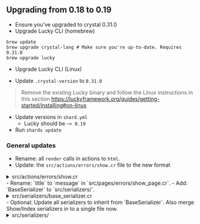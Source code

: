 ## Upgrading from 0.18 to 0.19

- Ensure you've upgraded to crystal 0.31.0
- Upgrade Lucky CLI (homebrew)

```
brew update
brew upgrade crystal-lang # Make sure you're up-to-date. Requires 0.31.0
brew upgrade lucky
```

- Upgrade Lucky CLI (Linux)

- Update `.crystal-version` to `0.31.0`

> Remove the existing Lucky binary and follow the Linux
> instructions in this section
> https://luckyframework.org/guides/getting-started/installing#on-linux

- Update versions in `shard.yml`
  - Lucky should be `~> 0.19`
- Run `shards update`

### General updates

- Rename: all `render` calls in actions to `html`.
- Update: the `src/actions/errors/show.cr` file to the new format
<details>
  <summary>src/actions/errors/show.cr</summary>

  ```crystal
  class Errors::Show < Lucky::ErrorAction
    DEFAULT_MESSAGE = "Something went wrong."
    default_format :html
    dont_report [Lucky::RouteNotFoundError]

    def render(error : Lucky::RouteNotFoundError)
      if html?
        error_html "Sorry, we couldn't find that page.", status: 404
      else
        error_json "Not found", status: 404
      end
    end

    # When the request is JSON and an InvalidOperationError is raised, show a
    # helpful error with the param that is invalid, and what was wrong with it.
    def render(error : Avram::InvalidOperationError)
      if html?
        error_html DEFAULT_MESSAGE, status: 500
      else
        error_json \
          message: error.renderable_message,
          details: error.renderable_details,
          param: error.invalid_attribute_name,
          status: 400
      end
    end

    # Always keep this below other 'render' methods or it may override your
    # custom 'render' methods.
    def render(error : Lucky::RenderableError)
      if html?
        error_html DEFAULT_MESSAGE, status: error.renderable_status
      else
        error_json error.renderable_message, status: error.renderable_status
      end
    end

    # If none of the 'render' methods return a response for the raised Exception,
    # Lucky will use this method.
    def default_render(error : Exception) : Lucky::Response
      if html?
        error_html DEFAULT_MESSAGE, status: 500
      else
        error_json DEFAULT_MESSAGE, status: 500
      end
    end

    private def error_html(message : String, status : Int)
      context.response.status_code = status
      html Errors::ShowPage, message: message, status: status
    end

    private def error_json(message : String, status : Int, details = nil, param = nil)
      json ErrorSerializer.new(message: message, details: details, param: param), status: status
    end

    private def report(error : Exception)
      # Send to Rollbar, send an email, etc.
    end
  end
  ```
</details>
- Rename: `title` to `message` in `src/pages/errors/show_page.cr`.
- Add: `BaseSerializer` to `src/serializers/`.
<details>
  <summary>src/serializers/base_serializer.cr</summary>

  ```crystal
  abstract class BaseSerializer < Lucky::Serializer
    def self.for_collection(collection : Enumerable, *args, **named_args)
      collection.map do |object|
        new(object, *args, **named_args)
      end
    end
  end
  ```
</details>
- Optional: Update all serializers to inherit from `BaseSerializer`. Also merge Show/Index serializers in to a single file now.
<details>
  <summary>src/serializers/</summary>
  ```crystal
  # Merge these two classes
  class Users::IndexSerializer < Lucky::Serializer
  end

  class Users::ShowSerializers < Lucky::Serializer
  end

  # in to this class
  class UserSerializer < BaseSerializer
    # Same contents as Users::ShowSerializer
    # Calls to Users::IndexSerializer now become
    # UserSerializer.for_collection(users)
  end
  ```
</details>
- Rename: `Errors::ShowSerializer` to `ErrorSerializer`
- Update: `ErrorSerializer` to inherit from the new `BaseSerializer`
- Update: `ErrorSerializer` contents with
```crystal
class ErrorSerializer < BaseSerializer
  def initialize(
    @message : String,
    @details : String? = nil,
    @param : String? = nil # If there was a problem with a specific param
  )
  end

  def render
    {message: @message, param: @param, details: @details}
  end
end
```
- Add: `Avram::SchemaEnforcer.ensure_correct_column_mappings!` to `src/start_server.cr` below `Avram::Migrator::Runner.new.ensure_migrated!`.
- Update: any mention to renamed errors in [this commit](https://github.com/luckyframework/lucky/pull/911/files#diff-02d01a64649367eb50f82f303c2d07e2R248).

## Upgrading from 0.17 to 0.18

- Upgrade to crystal 0.31.0

No updates to Lucky itself are required. There may be Crystal 0.31.0 related changes you may need to make.


## Upgrading from 0.16 to 0.17

- Ensure you've upgraded to crystal 0.30.1
- Upgrade Lucky CLI (homebrew)

```
brew update
brew upgrade crystal-lang # Make sure you're up-to-date. Requires 0.30.1
brew upgrade lucky
```

- Upgrade Lucky CLI (Linux)

- Update `.crystal-version` to `0.30.1`

> Remove the existing Lucky binary and follow the Linux
> instructions in this section
> https://luckyframework.org/guides/getting-started/installing#on-linux

- Update versions in `shard.yml`
  - Lucky should be `~> 0.17`
- Run `shards update`

### Example upgrade

If you're not sure about an upgrade step, or simply want to look at an example, see the [lucky_bits upgrade](https://github.com/edwardloveall/lucky_bits/commit/47473a19084f1781062ce3767e3fbcf527c11e4d).

### General updates
- Rename: Action rendering method `text` to `plain_text`.
- Update: use of `number_to_currency` now returns a String instead of writing to the view directly.
- Delete: `config/static_file_handler.cr`. The `Lucky::StaticFileHandler` no longer has config settings.
- Add: a new `Lucky::LogHandler` configure to the bottom of `config/logger.cr`.
- Update: `Avram::Repo.configure` to `Avram.configure` in `config/logger.cr`.
<details>
  <summary>config/logger.cr</summary>

  ```crystal
  require "file_utils"

  logger =
    if Lucky::Env.test?
      # Logs to `tmp/test.log` so you can see what's happening without having
      # a bunch of log output in your specs results.
      FileUtils.mkdir_p("tmp")
      Dexter::Logger.new(
        io: File.new("tmp/test.log", mode: "w"),
        level: Logger::Severity::DEBUG,
        log_formatter: Lucky::PrettyLogFormatter
      )
    elsif Lucky::Env.production?
      # This sets the log formatter to JSON so you can parse the logs with
      # services like Logentries or Logstash.
      #
      # If you want logs like in develpoment use `Lucky::PrettyLogFormatter`.
      Dexter::Logger.new(
        io: STDOUT,
        level: Logger::Severity::INFO,
        log_formatter: Dexter::Formatters::JsonLogFormatter
      )
    else
      # For development, log everything to STDOUT with the pretty formatter.
      Dexter::Logger.new(
        io: STDOUT,
        level: Logger::Severity::DEBUG,
        log_formatter: Lucky::PrettyLogFormatter
      )
    end

  Lucky.configure do |settings|
    settings.logger = logger
  end

  Lucky::LogHandler.configure do |settings|
    # Skip logging static assets in development
    if Lucky::Env.development?
      settings.skip_if = ->(context : HTTP::Server::Context) {
        context.request.method.downcase == "get" &&
        context.request.resource.starts_with?(/\/css\/|\/js\/|\/assets\//)
      }
    end
  end

  Avram.configure do |settings|
    settings.logger = logger
  end
  ```
</details>

- Update: `script/setup` to include the new postgres checks.

```diff
# This must go *after* the 'shards install' step
+ printf "\n▸ Checking that postgres is installed\n"
+ check_postgres | indent
+ printf "✔ Done\n" | indent

+ printf "\n▸ Verifying postgres connection\n"
+ lucky db.verify_connection | indent

printf "\n▸ Setting up the database\n"
lucky db.create | indent
```

### Database updates
- Add: a new `AppDatabase` class in `src/app_database.cr` that inherits from `Avram::Database`.

```crystal
class AppDatabase < Avram::Database
end
```

- Add: `require "./app_database"` to `src/app.cr` right below the `require "./shards"`.
- Rename: `Avram::Repo.configure` to `AppDatabase.configure` in `config/database.cr`.
- Add: `Avram.configure` block.
<details>
  <summary>config/database.cr</summary>

  ```crystal
  database_name = "..."

  AppDatabase.configure do |settings|
    if Lucky::Env.production?
      settings.url = ENV.fetch("DATABASE_URL")
    else
      settings.url = ENV["DATABASE_URL"]? || Avram::PostgresURL.build(
        database: database_name,
        hostname: ENV["DB_HOST"]? || "localhost",
        # Some common usernames are "postgres", "root", or your system username (run 'whoami')
        username: ENV["DB_USERNAME"]? || "postgres",
        # Some Postgres installations require no password. Use "" if that is the case.
        password: ENV["DB_PASSWORD"]? || "postgres"
      )
    end
  end

  Avram.configure do |settings|
    settings.database_to_migrate = AppDatabase

    # this is moved from your old `Avram::Repo.configure` block.
    settings.lazy_load_enabled = Lucky::Env.production?
  end
  ```
</details>

- Move: the `settings.lazy_load_enabled` from `AppDatabase.configure` to `Avram.configure` block.
- Add: a `database` class method to `src/models/base_model.cr` that returns `AppDatabase`.
```crystal
abstract class BaseModel < Avram::Model
  def self.database : Avram::Database.class
    AppDatabase
  end
end
```
- Update: `Avram::Repo` to `AppDatabase` in `spec/setup/clean_database.cr`.
- Avram no longer automatically adds a timestamp and primary key to migrations.
  Add a primary key and timestamps to your old migrations.

  > Also note that the syntax for a UUID has changed. You use
  > `primary_key id : UUID` instead of an option on 'create'

  ```crystal
  def migrate
    create :users do
      # Add these to your 'create' statements in your migrations
      primary_key id : Int64 # Or 'UUID' if using UUID
      add_timestamps
    end
  end
  ```

- Note: Avram now defaults primary keys to `Int64` instead of `Int32`. You
can use the `change_type` macro to migrate your **primary keys and foreign keys**
to `Int64` if you need. Run `lucky gen.migration UpdatePrimaryKeyTypes`.
```crystal
class UpdatePrimaryKeyTypesV20190723233131 < Avram::Migrator::Migration::V1
  def migrate
    alter table_for(User) do
      change_type id : Int64
    end
    alter table_for(Post) do
      change_type id : Int64
      change_type user_id : Int64
    end
  end
end
```
- Update: models now default the primary key to `Int64`. This can be
overriden if your tables uses a different column type for your primary keys,
such as Int32 or UUID

```crystal
abstract class BaseModel < Avram::Model
  macro default_columns
    primary_key id : UUID
    timestamps
  end
end
```

This also means that any model that uses `UUID` for a primary key can remove the `primary_key_type` option

```crystal
class User < BaseModel
  # 0.16 and earlier
  table :users, primary_key_type: :uuid do
    column email : String
  end

  # Now with 0.17 it will use the 'default_columns' from the 'BaseModel'
  table :users do
    column email : String
  end
end
```

### Updating queries
- Rename: `Query.new.destroy_all` to `Query.truncate`. (e.g. `UserQuery.new.destroy_all` => `UserQuery.truncate`)
- Rename: all association query methods from the association name to `where_{association_name}`. (e.g. `UserQuery.new.posts` => `UserQuery.new.where_posts`)
- Update: all association query methods no longer take a block. Pass the query in as an argument. (e.g. `UserQuery.new.posts { |post_query| }` => `UserQuery.new.where_posts(PostQuery.new)`)
- Update: `where_{association_name}` methods no longer need to be preceeded by a `join_{assoc}`, unless you need a custom join (i.e. `left_join_{assoc}`). If you use a custom join, you will need to add the `auto_inner_join: false` option to your `where_{assoc}` method.

### Moving forms to operations
- Rename: the `src/forms` directory to `src/operations`.
- Update: `require "./forms/mixins/**"` and `require "./forms/**"` to `require "./operations/mixins/**"` and `require "./operations/**"` respectively in `src/app.cr`
- Rename: `BaseForm` to `SaveOperation` in `src/operations`. (e.g. `User::BaseForm` => `User::SaveOperation`)
- Rename: `fillable` to `permit_columns`
- Rename: form class names to new naming convention. (e.g. `class UserForm < User::SaveOperation` => `class SaveUser < User::SaveOperation`). This step is optional, but still recommended to avoid future confusion.
- Rename: `Avram::VirtualForm` to `Avram::Operation`.
- Rename: virtual form class names to new naming convention VerbNoun. (e.g. `class SignInForm < Avram::Operation` => `class SignInUser < Avram::Operation`).
- Rename: `virtual` to `attribute`.
- Update: all `SaveOperation` classes to call `before_save prepare`. The `prepare` method is no longer called by default, which allows you to rename this method as well.
- Update: `FillableField` to `PermittedAttribute` in `src/components/shared/`. Check `field.cr` and `field_errors.cr`.
- Update: all authentic classes and modules to use new operation setup. This may require renaming some files to fit the `VerbNoun` `verb_noun.cr` convention.
<details>
  <summary>Files in src/operations/</summary>

  ```diff
  # src/operations/mixins/password_validations.cr
  module PasswordValidations
  +  macro included
  +    before_save run_password_validations
  +  end
    #...
  end


  # src/operations/request_password_reset.cr
  - class RequestPasswordReset < Avram::VirtualForm
  + class RequestPasswordReset < Avram::Operation
    #...
  end


  # src/operations/reset_password.cr
  - def prepare
  -   run_password_validations
  + before do
      Authentic.copy_and_encrypt password, to: encrypted_password


  # src/operations/sign_in_user.cr
  - class SignInUser < Avram::VirtualOperation
  + class SignInUser < Avram::Operation


  # src/operations/sign_up_user.cr
  - def prepare
  + before_save do
      validate_uniqueness_of email
  -   run_password_validations
  ```
</details>

- Update `sign_in_user.cr` to match [the new template](https://github.com/luckyframework/lucky_cli/blob/c45e1860751bba25a16120402f93e7537c0be5b5/src/base_authentication_app_skeleton/src/operations/sign_in_user.cr).
- Rename the `FindAuthenticatable` mixin to `UserFromEmail`, again the Lucky CLI [template](https://github.com/luckyframework/lucky_cli/blob/c45e1860751bba25a16120402f93e7537c0be5b5/src/base_authentication_app_skeleton/src/operations/mixins/user_from_email.cr) is a helpful guide.

## Upgrading from 0.15 to 0.16

- Upgrade to crystal 0.30.0

No updates to Lucky itself are required. There may be Crystal 0.30.0 related changes you may need to make.

## Upgrading from 0.14 to 0.15

- Upgrade to crystal 0.29.0
- Upgrade Lucky CLI (macOS)

```
brew update
brew upgrade crystal-lang # Make sure you're up-to-date. Requires 0.29.0
brew upgrade lucky
```

- Upgrade Lucky CLI (Linux)

- Update `.crystal-version` to `0.29.0`

> Remove the existing Lucky binary and follow the Linux
> instructions in this section
> https://luckyframework.org/guides/getting-started/installing#on-linux

- Update versions in `shard.yml`
  - Lucky should be `~> 0.15`

- Run `shards update`

- Rename `src/server.cr` to `src/start_server.cr`.
- Edit `src/start_server.cr` by changing
    * `app` to `app_server` and `App` to `AppServer`.
    * delete the line that starts with `puts "Listening on`
- Update `src/{your app name}.cr` to require `./start_server`
- Rename `src/dependencies.cr` to `src/shards.cr`
- Move the `App` class to a new file in `src/app_server.cr`
- Rename `App` to `AppServer` and rename `Lucky::BaseApp` to `Lucky::BaseAppServer` in your new `src/app_server.cr`
- Update `src/app.cr` to require new `./app_server` file
- Update `src/app.cr` to require new `./shards` file
- Replace usages of `Lucky::Action::Status::` with the respective crystal `HTTP::Status::`

## Upgrading from 0.13 to 0.14

- Upgrade to crystal 0.28.0
- Create new file `config/force_ssl_handler.cr` with the following content:

```crystal
Lucky::ForceSSLHandler.configure do |settings|
  settings.enabled = Lucky::Env.production?
end
```

## Upgrading from 0.12 to 0.13

- Upgrade Lucky CLI (macOS)

```
brew update
brew upgrade crystal-lang # Make sure you're up-to-date. Requires 0.27.2
brew upgrade lucky
```

- Upgrade Lucky CLI (Linux)

- Update `.crystal-version` to `0.27.2`

> Remove the existing Lucky binary and follow the Linux
> instructions in this section
> https://luckyframework.org/guides/installing/#install-lucky

- Update versions in `shard.yml`
  - Lucky should be `~> 0.13`
  - LuckyFlow should be `~> 0.4`
  - Authentic should be `~> 0.3`

- Run `shards update`

- Find and replace `LuckyRecord` with `Avram`

- Add `Lucky::AssetHelpers.load_manifest` below `require "dependencies"` in `src/app.cr` for browser apps. Skip for API only apps.

- `Query#preload` with a query now includes the association name -> [`Query#preload_{{ assoc_name }}`](https://github.com/luckyframework/lucky_record/pull/307)

- Remove `unexpose` and `unexpose_if_exposed` from your actions. Pages now
  ignore unused exposures so these methods have been removed.

- Change `require "lucky_record"` to `require "avram"` in `src/dependencies`

- Rename `config/log_handler.cr` to `config/logger.cr`

- Replace `config/logger.cr` with this:

```crystal
require "file_utils"

logger =
  if Lucky::Env.test?
    # Logs to `tmp/test.log` so you can see what's happening without having
    # a bunch of log output in your specs results.
    FileUtils.mkdir_p("tmp")
    Dexter::Logger.new(
      io: File.new("tmp/test.log", mode: "w"),
      level: Logger::Severity::DEBUG,
      log_formatter: Lucky::PrettyLogFormatter
    )
  elsif Lucky::Env.production?
    # This sets the log formatter to JSON so you can parse the logs with
    # services like Logentries or Logstash.
    #
    # If you want logs like in develpoment use `Lucky::PrettyLogFormatter`.
    Dexter::Logger.new(
      io: STDOUT,
      level: Logger::Severity::INFO,
      log_formatter: Dexter::Formatters::JsonLogFormatter
    )
  else
    # For development, log everything to STDOUT with the pretty formatter.
    Dexter::Logger.new(
      io: STDOUT,
      level: Logger::Severity::DEBUG,
      log_formatter: Lucky::PrettyLogFormatter
    )
  end

Lucky.configure do |settings|
  settings.logger = logger
end

Avram::Repo.configure do |settings|
  settings.logger = logger
end
```

- If using `is` in queries, rename the calls to `eq`

- App in `src/app.cr` should now inherit from `Lucky::BaseApp`. See [the changes you need to make](https://github.com/luckyframework/lucky_cli/commit/7794306c55b8e00ded0d816def5cd62dc6fe4367).

- Move `bin/setup` to `script/setup`

- In your `README` replace `bin/setup` with `script/setup`

- Replace `bin/lucky` in your `.gitignore` with just `/bin/`. Lucky projects
  should now put bash scripts in `/script`. Binaries go in `/bin/` and are
  ignored.
- `id` in actions using `route` now have the underscored version of the
  resource name prepended. You'll need to rename your `id` calls to
  `<resource_name>_id`.

```crystal
# Example from v0.12
class Users::Show < BrowserAction
  route do
    # Using the 'id' param
    UserQuery.find(id)
  end
end

# Would now be
class Users::Show < BrowserAction
  route do
    # Now it is 'user_id'
    UserQuery.find(user_id)
  end
end
```

- Make changes to [laravel.mix](https://github.com/luckyframework/lucky_cli/commit/88ad5af5b40f3a29c4abcb0581db505019d7003f#diff-cd19e42e70bfbcf2a12480b0b6b1f590)

- Make changes to [package.json](https://github.com/luckyframework/lucky_cli/commit/88ad5af5b40f3a29c4abcb0581db505019d7003f#diff-73db280623fcd1a64ac1ab76c8700dbc)

- Run `yarn install`

And you should now be good to go!

## Upgrading from 0.11 to 0.12

- Upgrade Lucky CLI (macOS)

```
brew update
brew upgrade crystal-lang # Make sure you're up-to-date. Requires 0.27
brew upgrade lucky
```

- Upgrade Lucky CLI (Linux)

> Remove the existing Lucky binary and follow the Linux
> instructions in this section
> https://luckyframework.org/guides/installing/#install-lucky

> Use your package manager to update Crystal to v0.27

- In `db/migrations`, change `LuckyMigrator::Migration` -> `LuckyRecord::Migrator::Migration` for every migration

- Remove `lucky_migrator` from `shard.yml`

- Remove `lucky_migrator` from `src/dependencies`

- Remove the `LuckyMigrator.configure` block from `config/database.cr`

- Configuration now requires passing an argument. Find and replace `.configure do` with `.configure do |settings|` in all files in `config`

- Update `config/session.cr`

  - Change `Lucky::Session::Store.configure` to `Lucky::Session.configure do |settings|`

  - Change your session key because signing/encryption has changed. For example: add `_0_12_0` to the end of the key.

  - Remove `settings.secret = Lucky::Server.settings.secret_key_base`

- If using `cookies[]` anywhere in your app, change the key you use. Lucky now signs and encrypts all cookies. Old cookies will not decrypt properly.

- Change `session[]=` and `cookies[]=` to `session|cookies.set|get`

- Change `session|cookies.destroy` to `session/cookies.clear`

- `cookies.unset(:key)` and `delete.unset(:key)` should be `cookies|session.delete(:key)`

- Remove `unexpose current_user` from `src/actions/home/index.cr`

- `Query#count` has been renamed to `Query#select_count`. For example: `UserQuery.new.count` is now `UserQuery.new.select_count`

- Change `flash.danger` to `flash.failure` in your actions.

- Update `Lucky::Flash::Handler` to `Lucky::FlashHandler` in `src/app.cr`

- Update usages of `Lucky::Response` to `Lucky::TextResponse`

- Update usages of `LuckyInflector::Inflector` to `Wordsmith::Inflector`

- Remove `config/session.cr` and copy [`config/cookies.cr`](https://github.com/luckyframework/lucky_cli/blob/baaeeb0b8c7a410625320af394437f8665442664/src/web_app_skeleton/config/cookies.cr.ecr)

- Replace `config/email.cr` with [this one](https://github.com/luckyframework/lucky_cli/blob/baaeeb0b8c7a410625320af394437f8665442664/src/web_app_skeleton/config/email.cr).

- Add this line to `spec_helper.cr` (around line 19) -> `LuckyRecord::Migrator::Runner.new.ensure_migrated!`

- In `config/server.cr`, copy the new block starting at [`line 15`](https://github.com/luckyframework/lucky_cli/blob/baaeeb0b8c7a410625320af394437f8665442664/src/web_app_skeleton/config/server.cr.ecr#L15-L23).

- Update shard versions in `shard.yml`:

  - Lucky `~> 0.12`
  - LuckyRecord `~> 0.7`
  - Authentic `~> 0.2`
  - LuckyFlow `~> 0.3`

- Change `.crystal-version` to `0.27.0`

- Run `shards update` to install the new shards

## Upgrading from 0.10 to 0.11

- Upgrade Lucky CLI (macOS)

```
brew update
brew upgrade crystal-lang # Make sure you're up-to-date
brew upgrade lucky
```

- Upgrade Lucky CLI (Linux)

> Remove the existing Lucky binary and follow the Linux
> instructions in this section
> https://luckyframework.org/guides/installing/#install-lucky

> Use your package manager to update Crystal to v0.25

- Update `.crystal-version` to `0.25.0`

- Change `crystal deps` to `shards install` in `bin/setup`

- Update `lucky_flow` and `lucky_migrator` in `shard.yml`

  - `lucky_flow` should now be `0.2`
  - `lucky_migrator` should now be `0.6`

- Remove any cached shards: rm -rf ~/.cache/shards

  > This is to address a bug in shards: https://github.com/crystal-lang/shards/issues/211

- Run `shards update`

- Find all instances of `nested_action` and replace with `nested_route`

- Find all instances of `action` and replace with `route` in your actions

  > To make it easier to only change the right thing, search for `action do` and
  > replace with `route do`. This will make it fairly easy to find and replace
  > across your whole project.

- Move static assets from `static/assets` to `public/assets`

- Move `static/js` to `src/js`

- Move `static/css` to `src/css`

- Remove `/public` from `.gitignore`

- Add these to `.gitignore`

  - `/public/mix-manifest.json`
  - `/public/js`
  - `/public/css`

- Update `src/app.cr` lines:

  - Remove host and port: https://github.com/luckyframework/lucky_cli/blob/ce677b8aefbbef2f06587d835795cbb59c5801dd/src/web_app_skeleton/src/app.cr.ecr#L25
  - Add `bind_tcp` with host and port: https://github.com/luckyframework/lucky_cli/blob/ce677b8aefbbef2f06587d835795cbb59c5801dd/src/web_app_skeleton/src/app.cr.ecr#L50

- Update webpack config to match this: https://github.com/luckyframework/lucky_cli/blob/ce677b8aefbbef2f06587d835795cbb59c5801dd/src/browser_app_skeleton/webpack.mix.js#L12-L37

- Calls to the `asset` method no longer require prefixing `/assets`. You may not
  be using this. The compiler will complain and help you find the right asset if
  you need to update this.

### Upgrading from 0.8 to 0.10

> Note: Lucky skipped version 0.9 so that Lucky and Lucky CLI are on the same version.

- Upgrade Lucky CLI

On macOS:

```
brew update
brew upgrade crystal-lang # Make sure you're up-to-date
brew upgrade lucky
```

If you are on Linux, remove the existing Lucky binary and follow the Linux
instructions in this section
https://luckyframework.org/guides/installing/#install-lucky

- View the upgrade diff and make changes to your app

In previous upgrade guides (below) every change is listed individually. This was
time consuming and error-prone. Now,
you can [view all changes in this GitHub commit](https://github.com/luckyframework/upgrade-diffs/commit/c279b0d0c0b9936301c5ea93fd25a549c9cd4c06).

- Ensure node version is at least 6.0 `node -v`. Install a newer version if
  yours is older.

- Move files in `src/pipes` to `src/actions/mixins`

- Change `allow` to `fillable` in forms

- Change `allow_virtual` to `virtual` in forms

- Run `shards update`

- Run `bin/setup` to run new migrations, Laravel Mix and seeds file

> If you have any problems or want to add extra details please open an issue or
> Pull Request. Thank you!

### Upgrading from 0.7 to 0.8

- Upgrade Lucky CLI

On macOS:

```
brew update
brew upgrade crystal-lang
brew upgrade lucky
```

If you are on Linux, remove the existing Lucky binary and follow the Linux
instructions in this section:
https://luckyframework.org/guides/installing/#install-lucky

- Update dependencies in `shard.yml`

```yml
dependencies:
  lucky:
    github: luckyframework/lucky
    version: "~> 0.8.0"
  lucky_migrator:
    github: luckyframework/lucky_migrator
    version: ~> 0.4.0
```

Then run `shards update`

- Update `config/server.cr`

You can probably copy this as-is, but if you have made customizations to your
`config/server.cr` then you'll need to customize this:

```crystal
Lucky::Server.configure do |settings|
  if Lucky::Env.production?
    settings.secret_key_base = secret_key_from_env
    settings.host = "0.0.0.0"
    settings.port = ENV["PORT"].to_i
  else
    settings.secret_key_base = "<%= secret_key_base %>"
    # Change host/port in config/watch.yml
    # Alternatively, you can set the PORT env to set the port
    settings.host = Lucky::ServerSettings.host
    settings.port = Lucky::ServerSettings.port
  end
end

private def secret_key_from_env
  ENV["SECRET_KEY_BASE"]? || raise_missing_secret_key_in_production
end

private def raise_missing_secret_key_in_production
  raise "Please set the SECRET_KEY_BASE environment variable. You can generate a secret key with 'lucky gen.secret_key'"
end
```

- Add `config/watch.yml`

This is used by the watcher so it knows what port the server is running on.

```yaml
host: 0.0.0.0
port: 5000
```

- Update `config/database.cr`

Put this inside of the `LuckyRecord::Repo.configure do |settings|` block:

```
# In development and test, raise an error if you forget to preload associations
settings.lazy_load_enabled = Lucky::Env.production?
```

See a full example here: https://github.com/luckyframework/lucky_cli/blob/a25472cc7461b1803735d086e57a632f92f93a1c/src/web_app_skeleton/config/database.cr.ecr

- You will need to preload associations now:

This will make N+1 queries a thing of the past.

```crystal
# Will now raise a runtime error in dev/test
post = PostQuery.new.find(id)
post.comments # Must preload comments

# Now, you need to preload the comments
post = PostQuery.new.preload_comments.find(id)
post.comments
```

- Rename `field` to `column` in your models. For example

```crystal
class Post < BaseModel
  table :posts do
    column title : String # was "field title : String" previously
  end
end
```

- Optionally include `responsive_meta_tag` in `MainLayout`

You can include this in `head` to make your app layout responsive.

- Change `abstract def inner` to `abstract def content` in `MainLayout`

- Change method call to `inner` to `content` in the render method of `MainLayout`

- Change instances of `def inner` to `def content` in Pages

- Change form `needs` to use `on: :create`

`needs` in forms should now use `on: :save` if you want the old behavior.

See https://luckyframework.org/guides/saving-with-forms/#passing-extra-data-to-forms for more info

- Must pass extra params using `create` or `update`

You can no longer pass params to `Form#new`. You must pass them in the
`create` or `update`.

```crystal
UserForm.new(name: "Jane").save!
UserForm.create!(name: "Jane")
```

More info at https://luckyframework.org/guides/saving-with-forms/#passing-data-without-route-params

- Change calls from `form.save_succeeded?` to `form.saved?`

- Trap int in src/server.cr

Add this to your `src/server.cr` before `server.listen`

```crystal
Signal::INT.trap do
  server.close
end
```

- Add `bin/lucky/` to `.gitignore`

```
# Add to .gitignore
bin/lucky/
```

- Add nice HTML error page

Copy contents of the linked file to `src/pages/errors/show_page.cr`
https://github.com/luckyframework/lucky_cli/blob/a25472cc7461b1803735d086e57a632f92f93a1c/src/web_app_skeleton/src/pages/errors/show_page.cr

- Add default `Error::ShowSerializer`

This is used for serializering errors to JSON. Add this to
`src/serializers/errors/show_serializer.cr`

```crystal
# This is the default error serializer generated by Lucky.
# Feel free to customize it in any way you like.
class Errors::ShowSerializer < Lucky::Serializer
  def initialize(@message : String, @details : String? = nil)
  end

  def render
    {message: @message, details: @details}
  end
end
```

- Update `Errors::Show` action

The error handling action now supports more errors and renders better output.

Copy the contents of the linked file to `src/actions/errors/show.cr`
https://github.com/luckyframework/lucky_cli/blob/a25472cc7461b1803735d086e57a632f92f93a1c/src/web_app_skeleton/src/actions/errors/show.cr

- Require serializers

Add the following to `src/app.cr`.

```crystal
require "./serializers/**"
```

### Upgrading from 0.6 to 0.7

- Update to Crystal v0.24.1. Lucky will fail on earlier versions

```
brew update
brew upgrade crystal-lang
brew upgrade lucky
```

If you are on Linux, remove the existing Lucky binary and follow the Linux instructions in this section: https://luckyframework.org/guides/installing/#install-lucky

- Update dependencies in `shard.yml`

```yml
dependencies:
  lucky:
    github: luckyframework/lucky
    version: "~> 0.7.0"
  lucky_migrator:
    github: luckyframework/lucky_migrator
    version: ~> 0.4.0
```

Then run `shards update`

- Configure the domain to use for the RouteHelper:

```crystal
# Add to config/route_helper.cr
Lucky::RouteHelper.configure do |settings|
  if Lucky::Env.production?
    # The APP_DOMAIN is something like https://myapp.com
    settings.domain = ENV.fetch("APP_DOMAIN")
  else
    settings.domain = "http:://localhost:3001"
  end
end
```

- Add `csrf_meta_tags` to your `MainLayout`

```crystal
# src/pages/main_layout.cr
# Somewhere in the head tag:
csrf_meta_tags
```

- Remove `needs flash` from `MainLayout`

```crystal
# Delete this line
needs flash : Lucky::Flash::Store
```

- Remove `expose flash` from `BrowserAction` and add forgery protection

```crystal
# src/actions/browser_action.cr
abstract class BrowserAction < Lucky::Action
  include Lucky::ProtectFromForgery
end
```

- Change `Shared::FlashComponent` to get the flash from `@context`

```crystal
# src/components/shared/flash_component.cr
# Change this:
@flash.each
# To:
@context.flash.each
```

- Add `*.dwarf` to the .gitignore

```
# Add to .gitignore
*.dwarf
```
